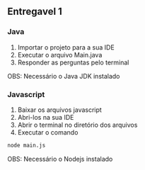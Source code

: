 ## Entregavel 1

### Java
1. Importar o projeto para a sua IDE
2. Executar o arquivo Main.java
3. Responder as perguntas pelo terminal

OBS: Necessário o Java JDK instalado

### Javascript
1. Baixar os arquivos javascript
2. Abri-los na sua IDE
3. Abrir o terminal no diretório dos arquivos
4. Executar o comando
```Bash
node main.js
```
OBS: Necessário o Nodejs instalado